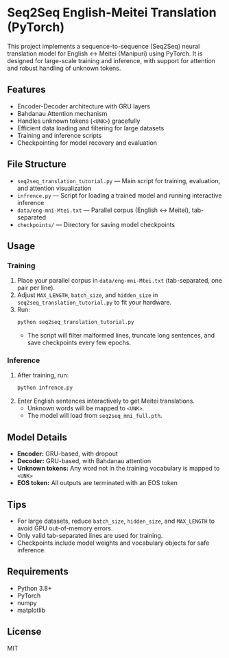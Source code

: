 # Seq2Seq English-Meitei Translation (PyTorch)

This project implements a sequence-to-sequence (Seq2Seq) neural translation model for English ↔ Meitei (Manipuri) using PyTorch. It is designed for large-scale training and inference, with support for attention and robust handling of unknown tokens.

## Features
- Encoder-Decoder architecture with GRU layers
- Bahdanau Attention mechanism
- Handles unknown tokens (`<UNK>`) gracefully
- Efficient data loading and filtering for large datasets
- Training and inference scripts
- Checkpointing for model recovery and evaluation

## File Structure
- `seq2seq_translation_tutorial.py` — Main script for training, evaluation, and attention visualization
- `infrence.py` — Script for loading a trained model and running interactive inference
- `data/eng-mni-Mtei.txt` — Parallel corpus (English ↔ Meitei), tab-separated
- `checkpoints/` — Directory for saving model checkpoints

## Usage
### Training
1. Place your parallel corpus in `data/eng-mni-Mtei.txt` (tab-separated, one pair per line).
2. Adjust `MAX_LENGTH`, `batch_size`, and `hidden_size` in `seq2seq_translation_tutorial.py` to fit your hardware.
3. Run:
   ```bash
   python seq2seq_translation_tutorial.py
   ```
   - The script will filter malformed lines, truncate long sentences, and save checkpoints every few epochs.

### Inference
1. After training, run:
   ```bash
   python infrence.py
   ```
2. Enter English sentences interactively to get Meitei translations.
   - Unknown words will be mapped to `<UNK>`.
   - The model will load from `seq2seq_mni_full.pth`.

## Model Details
- **Encoder:** GRU-based, with dropout
- **Decoder:** GRU-based, with Bahdanau attention
- **Unknown tokens:** Any word not in the training vocabulary is mapped to `<UNK>`
- **EOS token:** All outputs are terminated with an EOS token

## Tips
- For large datasets, reduce `batch_size`, `hidden_size`, and `MAX_LENGTH` to avoid GPU out-of-memory errors.
- Only valid tab-separated lines are used for training.
- Checkpoints include model weights and vocabulary objects for safe inference.

## Requirements
- Python 3.8+
- PyTorch
- numpy
- matplotlib

## License
MIT
